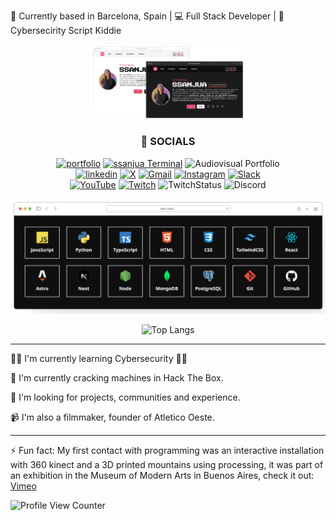 📍 Currently based in Barcelona, Spain | 💻 Full Stack Developer | 🌟 Cybersecirity Script Kiddie


<p align="center" >
<a href="https://ssanjua.vercel.app"><img src="portfoliov1.png" alt="Portfolio Web" width="50%"/></a>
</p>


<div align="center">
  
### 💬 SOCIALS
[![portfolio](https://img.shields.io/badge/fullstack_portfolio-000?style=for-the-badge&logo=ko-fi&logoColor=white)](https://ssanjua.vercel.app) [![ssanjua Terminal](https://img.shields.io/badge/my%20Terminal-%2344A833.svg?style=for-the-badge&logo=windows-terminal&logoColor=white)](https://ssanjuaterminal.vercel.app/) ![Audiovisual Portfolio](https://img.shields.io/badge/Filmmaking%20Portfolio%20-DE00A5.svg?style=for-the-badge&logo=Adobe%20Premiere%20Pro&logoColor=white) </br>
[![linkedin](https://img.shields.io/badge/linkedin-0A66C2?style=for-the-badge&logo=linkedin&logoColor=white)](https://www.linkedin.com/in/paupallares/) [![X](https://img.shields.io/badge/X-%23000000.svg?style=for-the-badge&logo=X&logoColor=white)](https://twitter.com/pupipallares) [![Gmail](https://img.shields.io/badge/Gmail-D14836?style=for-the-badge&logo=gmail&logoColor=white)](ppaupallares@gmail.com) [![Instagram](https://img.shields.io/badge/Instagram-%23E4405F.svg?style=for-the-badge&logo=Instagram&logoColor=white)](www.instagram.com/ppupipallares) [![Slack](https://img.shields.io/badge/Slack-4A154B?style=for-the-badge&logo=slack&logoColor=white)](https://soyhenry.slack.com/team/U04MLPSAH71) </br>
[![YouTube](https://img.shields.io/badge/YouTube-%23FF0000.svg?style=for-the-badge&logo=YouTube&logoColor=white)](https://www.youtube.com/@ssanjua) [![Twitch](https://img.shields.io/badge/Twitch-%239146FF.svg?style=for-the-badge&logo=Twitch&logoColor=white)](https://www.twitch.tv/ssanjuaa) ![TwitchStatus](https://img.shields.io/twitch/status/ssanjuaa
) 
![Discord](https://img.shields.io/badge/Discord-%235865F2.svg?style=for-the-badge&logo=discord&logoColor=white)


![MyStack](myStack.webp)


![Top Langs](https://github-readme-stats.vercel.app/api/top-langs/?username=ssanjua&layout=compact&hide=jupyter%20notebook&theme=dark)

</div>

------

👩‍💻 I'm currently learning Cybersecurity 🦾🤖

🧠 I'm currently cracking machines in Hack The Box.

🤔 I'm looking for projects, communities and experience.

📹 I'm also a filmmaker, founder of Atletico Oeste.

------


⚡️ Fun fact: My first contact with programming was an interactive installation with 360 kinect and a 3D printed mountains using processing, it was part of an exhibition in the Museum of Modern Arts in Buenos Aires, check it out: <a href="https://vimeo.com/256058743">Vimeo</a>

![Profile View Counter](https://komarev.com/ghpvc/?username=ssanjua)


